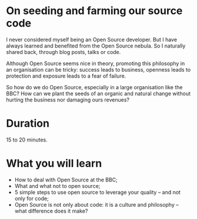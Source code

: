 # On seeding and farming our source code

I never considered myself being an Open Source developer.
But I have always learned and benefited from the Open Source nebula. So I naturally shared back, through blog posts, talks or  code.

Although Open Source seems nice in theory, promoting this philosophy in an organisation can be tricky: success leads to business, openness leads to protection and exposure leads to a fear of failure.

So how do we do Open Source, especially in a large organisation like the BBC? How can we plant the seeds of an organic and natural change without hurting the business nor damaging ours revenues?

# Duration

15 to 20 minutes.

# What you will learn

- How to deal with Open Source at the BBC;
- What and what not to open source;
- 5 simple steps to use open source to leverage your quality – and not only for code;
- Open Source is not only about code: it is a culture and philosophy – what difference does it make?